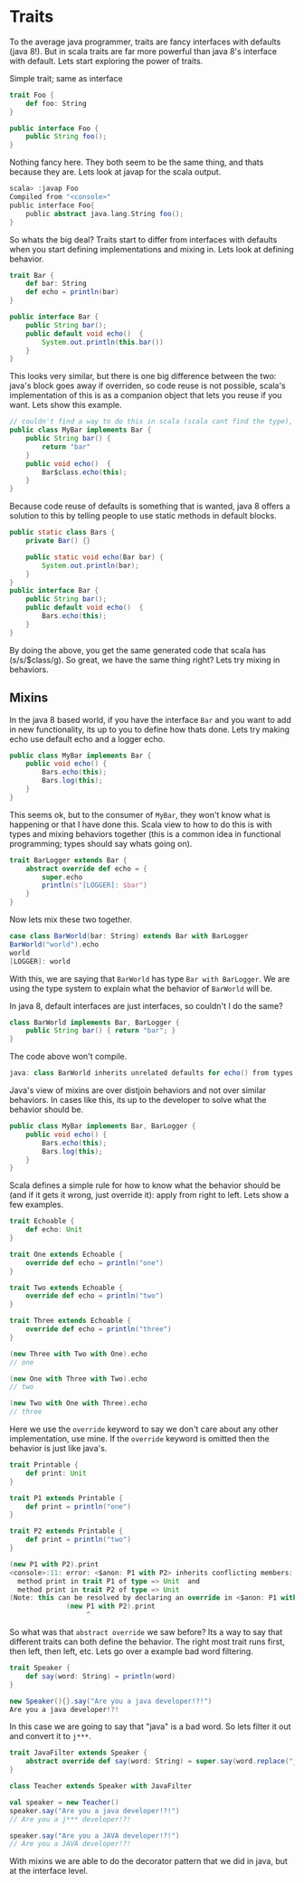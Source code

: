 # Traits
To the average java programmer, traits are fancy interfaces with defaults (java 8!).  But in scala traits are far more powerful than java 8's interface with default.  Lets start exploring the power of traits.

Simple trait; same as interface

```scala
trait Foo {
    def foo: String
}
```

```java
public interface Foo {
    public String foo();
}
```

Nothing fancy here.  They both seem to be the same thing, and thats because they are.  Lets look at javap for the scala output.

```scala
scala> :javap Foo
Compiled from "<console>"
public interface Foo{
    public abstract java.lang.String foo();
}
```

So whats the big deal?  Traits start to differ from interfaces with defaults when you start defining implementations and mixing in.  Lets look at defining behavior.

```scala
trait Bar {
    def bar: String
    def echo = println(bar)
}
```

```java
public interface Bar {
    public String bar();
    public default void echo()  {
        System.out.println(this.bar())
    }
}
```

This looks very similar, but there is one big difference between the two: java's block goes away if overriden, so code reuse is not possible, scala's implementation of this is as a companion object that lets you reuse if you want.  Lets show this example.

```java
// couldn't find a way to do this in scala (scala cant find the type), so doing it in java
public class MyBar implements Bar {
    public String bar() {
        return "bar"
    }
    public void echo()  {
        Bar$class.echo(this);
    }
}
```

Because code reuse of defaults is something that is wanted, java 8 offers a solution to this by telling people to use static methods in default blocks.

```java
public static class Bars {
    private Bar() {}

    public static void echo(Bar bar) {
        System.out.println(bar);
    }
}
public interface Bar {
    public String bar();
    public default void echo()  {
        Bars.echo(this);
    }
}
```

By doing the above, you get the same generated code that scala has (s/s/$class/g).  So great, we have the same thing right?  Lets try mixing in behaviors.

## Mixins
In the java 8 based world, if you have the interface `Bar` and you want to add in new functionality, its up to you to define how thats done.  Lets try making echo use default echo and a logger echo.

```java
public class MyBar implements Bar {
    public void echo() {
        Bars.echo(this);
        Bars.log(this);
    }
}
```

This seems ok, but to the consumer of `MyBar`, they won't know what is happening or that I have done this.  Scala view to how to do this is with types and mixing behaviors together (this is a common idea in functional programming; types should say whats going on).

```scala
trait BarLogger extends Bar {
    abstract override def echo = {
        super.echo
        println(s"[LOGGER]: $bar")
    }
}
```

Now lets mix these two together.

```scala
case class BarWorld(bar: String) extends Bar with BarLogger
BarWorld("world").echo
world
[LOGGER]: world
```

With this, we are saying that `BarWorld` has type `Bar with BarLogger`.  We are using the type system to explain what the behavior of `BarWorld` will be.

In java 8, default interfaces are just interfaces, so couldn't I do the same?

```java
class BarWorld implements Bar, BarLogger {
    public String bar() { return "bar"; }
}
```

The code above won't compile.

```java
java: class BarWorld inherits unrelated defaults for echo() from types Bar and BarLogger
```

Java's view of mixins are over distjoin behaviors and not over similar behaviors.  In cases like this, its up to the developer to solve what the behavior should be.

```java
public class MyBar implements Bar, BarLogger {
    public void echo() {
        Bars.echo(this);
        Bars.log(this);
    }
}
```

Scala defines a simple rule for how to know what the behavior should be (and if it gets it wrong, just override it): apply from right to left.  Lets show a few examples.

```scala
trait Echoable {
    def echo: Unit
}

trait One extends Echoable {
    override def echo = println("one")
}

trait Two extends Echoable {
    override def echo = println("two")
}

trait Three extends Echoable {
    override def echo = println("three")
}

(new Three with Two with One).echo
// one

(new One with Three with Two).echo
// two

(new Two with One with Three).echo
// three
```

Here we use the `override` keyword to say we don't care about any other implementation, use mine.  If the `override` keyword is omitted then the behavior is just like java's.

```scala
trait Printable {
    def print: Unit
}

trait P1 extends Printable {
    def print = println("one")
}

trait P2 extends Printable {
    def print = println("two")
}

(new P1 with P2).print
<console>:11: error: <$anon: P1 with P2> inherits conflicting members:
  method print in trait P1 of type => Unit  and
  method print in trait P2 of type => Unit
(Note: this can be resolved by declaring an override in <$anon: P1 with P2>.)
              (new P1 with P2).print
                   ^
```

So what was that `abstract override` we saw before?  Its a way to say that different traits can both define the behavior.  The right most trait runs first, then left, then left, etc.  Lets go over a example bad word filtering.

```scala
trait Speaker {
    def say(word: String) = println(word)
}

new Speaker(){}.say("Are you a java developer!?!")
Are you a java developer!?!
```

In this case we are going to say that "java" is a bad word.  So lets filter it out and convert it to `j***`.

```scala
trait JavaFilter extends Speaker {
    abstract override def say(word: String) = super.say(word.replace("java", "j***"))
}

class Teacher extends Speaker with JavaFilter

val speaker = new Teacher()
speaker.say("Are you a java developer!?!")
// Are you a j*** developer!?!

speaker.say("Are you a JAVA developer!?!")
// Are you a JAVA developer!?!
```

With mixins we are able to do the decorator pattern that we did in java, but at the interface level.
